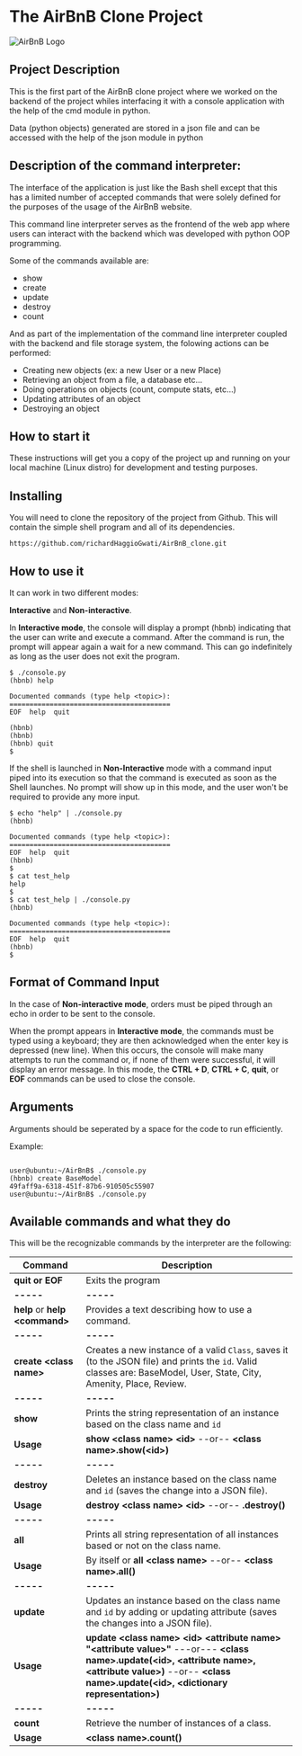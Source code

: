 # The AirBnB Clone Project

![AirBnB Logo](https://assets.entrepreneur.com/content/3x2/2000/1405612741-airbnb-why-new-logo.jpg)

## Project Description
This is the first part of the AirBnB clone project where we worked on the backend of the project whiles interfacing it with a console application with the help of the cmd module in python.

Data (python objects) generated are stored in a json file and can be accessed with the help of the json module in python

## Description of the command interpreter:
The interface of the application is just like the Bash shell except that this has a limited number of accepted commands that were solely defined for the purposes of the usage of the AirBnB website.

This command line interpreter  serves as the frontend of the web app where users can interact with the backend which was developed with python OOP programming.

Some of the commands available are:
- show
- create
- update
- destroy
- count

And as part of the implementation of the command line interpreter coupled with the backend and file storage system, the folowing actions can be performed:
-   Creating new objects (ex: a new User or a new Place)
-   Retrieving an object from a file, a database etc…
-   Doing operations on objects (count, compute stats, etc…)
-   Updating attributes of an object
-   Destroying an object

## How to start it
These instructions will get you a copy of the project up and running on your local machine (Linux distro) for development and testing purposes.

## Installing

You will need to clone the repository of the project from Github. This will contain the simple shell program and all of its dependencies.

```
https://github.com/richardHaggioGwati/AirBnB_clone.git
```

## How to use it
It can work in two different modes:


**Interactive** and **Non-interactive**.

In **Interactive mode**, the console will display a prompt (hbnb) indicating that the user can write and execute a command. After the command is run, the prompt will appear again a wait for a new command. This can go indefinitely as long as the user does not exit the program.

```
$ ./console.py
(hbnb) help

Documented commands (type help <topic>):
========================================
EOF  help  quit

(hbnb) 
(hbnb) 
(hbnb) quit
$
```

If the shell is launched in **Non-Interactive** mode with a command input piped into its execution so that the command is executed as soon as the Shell launches. No prompt will show up in this mode, and the user won't be required to provide any more input.


```
$ echo "help" | ./console.py
(hbnb)

Documented commands (type help <topic>):
========================================
EOF  help  quit
(hbnb) 
$
$ cat test_help
help
$
$ cat test_help | ./console.py
(hbnb)

Documented commands (type help <topic>):
========================================
EOF  help  quit
(hbnb) 
$
```

## Format of Command Input

In the case of **Non-interactive mode**, orders must be piped through an echo in order to be sent to the console.

When the prompt appears in **Interactive mode**, the commands must be typed using a keyboard; they are then acknowledged when the enter key is depressed (new line). When this occurs, the console will make many attempts to run the command or, if none of them were successful, it will display an error message. In this mode, the **CTRL + D**, **CTRL + C**, **quit**, or **EOF** commands can be used to close the console.

## Arguments

Arguments should be seperated by a space for the code to run efficiently.

Example:

```

user@ubuntu:~/AirBnB$ ./console.py
(hbnb) create BaseModel
49faff9a-6318-451f-87b6-910505c55907
user@ubuntu:~/AirBnB$ ./console.py

```

## Available commands and what they do

This will be the recognizable commands by the interpreter are the following:

| Command                         | Description                                                                                                                                                                                                                |
|---------------------------------|----------------------------------------------------------------------------------------------------------------------------------------------------------------------------------------------------------------------------|
| **quit or EOF**                 | Exits the program                                                                                                                                                                                                          |
| **-----**                       | **-----**                                                                                                                                                                                                                  |
| **help** or **help <command\>** | Provides a text describing how to use a command.                                                                                                                                                                           |
| **-----**                       | **-----**                                                                                                                                                                                                                  |
| **create <class name\>**        | Creates a new instance of a valid `Class`, saves it (to the JSON file) and prints the `id`.  Valid classes are: BaseModel, User, State, City, Amenity, Place, Review.                                                      |
| **-----**                       | **-----**                                                                                                                                                                                                                  |
| **show**                        | Prints the string representation of an instance based on the class name and `id`                                                                                                                                           |
| **Usage**                       | **show <class name\> <id\>** --or-- **<class name\>.show(<id\>)**                                                                                                                                                          |
| **-----**                       | **-----**                                                                                                                                                                                                                  |
| **destroy**                     | Deletes an instance based on the class name and `id` (saves the change into a JSON file).                                                                                                                                  |
| **Usage**                       | **destroy <class name\> <id\>** --or-- **<class name>.destroy(<id>)**                                                                                                                                                      |
| **-----**                       | **-----**                                                                                                                                                                                                                  |
| **all**                         | Prints all string representation of all instances based or not on the class name.                                                                                                                                          |
| **Usage**                       | By itself or **all <class name\>** --or-- **<class name\>.all()**                                                                                                                                                          |
| **-----**                       | **-----**                                                                                                                                                                                                                  |
| **update**                      | Updates an instance based on the class name and `id` by adding or updating attribute (saves the changes into a JSON file).                                                                                                 |
| **Usage**                       | **update <class name\> <id\> <attribute name\> "<attribute value\>"** ---or--- **<class name\>.update(<id\>, <attribute name\>, <attribute value\>)** --or-- **<class name\>.update(<id\>, <dictionary representation\>)** |
| **-----**                       | **-----**                                                                                                                                                                                                                  |
| **count**                       | Retrieve the number of instances of a class.                                                                                                                                                                               |
| **Usage**                       | **<class name\>.count()**                                                                                                                                                                                                  |
